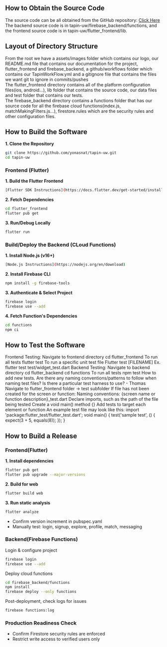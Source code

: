## How to Obtain the Source Code
The source code can be all obtained from the GitHub repository: [Click Here](https://github.com/yonasnat/tapin-uw) <br /> 
The backend source code is in tapin-uw/firebase_backend/functions, and the frontend source code is in tapin-uw/flutter_frontend/lib.

## Layout of Directory Structure
From the root we have a assets/images folder which contains our logo, our  README.md  file that contains our documentation for the project, flutter_frontend and firebase_backend, a github/workflows folder which contains our TapinWorkFlow.yml and a gitignore file that contains the files we want git to ignore in commits/pushes <br /> 
The flutter_frontend directory contains all of the platform configuration files(ios, android…), lib folder that contains the source code, our data files  and test folder that contains our tests. <br /> 
The firebase_backend directory contains a functions folder that has our source code for all the firebase cloud functions(index.js, matchMakingFilters.js…), firestore.rules which are the security rules and other configuration files.

## How to Build the Software
**1. Clone the Repository**
```bash
git clone https://github.com/yonasnat/tapin-uw.git
cd tapin-uw
```

### Frontend (Flutter)
**1. Build the Flutter Frontend**
```bash
[Flutter SDK Instructions](https://docs.flutter.dev/get-started/install/macos/web)
```
**2. Fetch Dependencies**
```bash
cd flutter_frontend
flutter pub get
```
**3. Run/Debug Locally**
```bash
flutter run
```

### Build/Deploy the Backend (CLoud Functions)
**1. Install Node.js (v16+)**
```bash
[Node.js Instructions](https://nodejs.org/en/download)
```
**2. Install Firebase CLI**
```bash
npm install -g firebase-tools
```
**3. Authenticate & Select Project**
```bash
firebase login
firebase use --add
```
**4. Fetch Function's Dependencies**
```bash
cd functions
npm ci
```

## How to Test the Software
Frontend Testing: 
Navigate to frontend directory
cd flutter_frontend
To run all tests
flutter test
To run a specific unit test file
Flutter test [FILENAME]
Ex. flutter test test/widget_test.dart
Backend Testing:
Navigate to backend directory
cd flutter_backend
cd functions
To run all tests
npm test
How to add new tests. Are there any naming conventions/patterns to follow when naming test files? Is there a particular test harness to use? - Thomas
Navigate to flutter_frontend folder -> test subfolder
If file has not been created for the screen or function:
Naming conventions: {screen name or function description}_test.dart
Declare imports, such as the path of the file being tested
Create a void main() method {}
Add tests to target each element or function
An example test file may look like this: 
import 'package:flutter_test/flutter_test.dart';
void main() {
  test('sample test', () {
    expect(3 + 5, equals(8));
  });
}

## How to Build a Release
### Frontend(Flutter)
**1. Install dependencies**
```bash
flutter pub get
flutter pub upgrade --major-versions 
```

**2. Build for web**
```bash
flutter build web
```

**3. Run static analysis**
```bash
flutter analyze
```
- Confirm version increment in pubspec.yaml
- Manually test: login, signup, explore, profile, match, messaging 

### Backend(Firebase Functions)
Login & configure project
```bash
firebase login
firebase use --add
```

Deploy cloud functions
```bash
cd firebase_backend/functions
npm install
firebase deploy --only functions
```

Post-deployment, check logs for issues
```bash
firebase functions:log     
```

### Production Readiness Check
- Confirm Firestore security rules are enforced
- Restrict write access to verified users only


